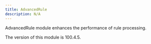 ```yaml
---
title: AdvancedRule
description: N/A
---
```


AdvancedRule module enhances the performance of rule processing.

<InlineAlert slots="text" />
The version of this module is 100.4.5.
